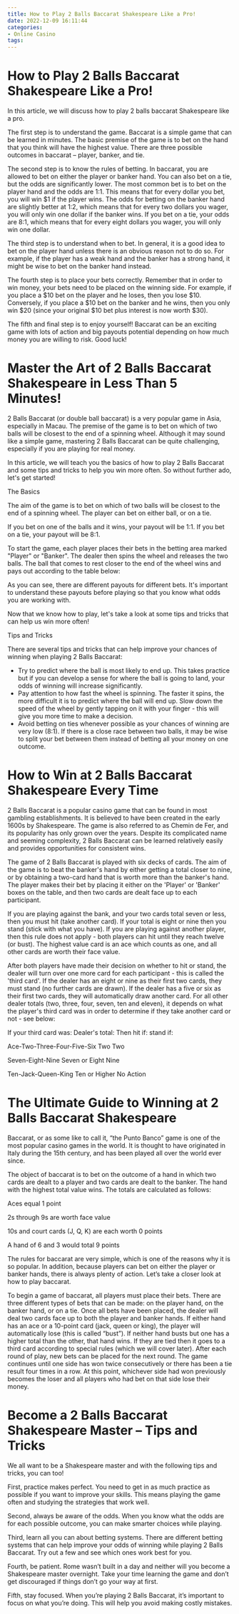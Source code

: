 ```yaml
---
title: How to Play 2 Balls Baccarat Shakespeare Like a Pro!
date: 2022-12-09 16:11:44
categories:
- Online Casino
tags:
---
```



#  How to Play 2 Balls Baccarat Shakespeare Like a Pro!

In this article, we will discuss how to play 2 balls baccarat Shakespeare like a pro. 

The first step is to understand the game. Baccarat is a simple game that can be learned in minutes. The basic premise of the game is to bet on the hand that you think will have the highest value. There are three possible outcomes in baccarat – player, banker, and tie.

The second step is to know the rules of betting. In baccarat, you are allowed to bet on either the player or banker hand. You can also bet on a tie, but the odds are significantly lower. The most common bet is to bet on the player hand and the odds are 1:1. This means that for every dollar you bet, you will win $1 if the player wins. The odds for betting on the banker hand are slightly better at 1:2, which means that for every two dollars you wager, you will only win one dollar if the banker wins. If you bet on a tie, your odds are 8:1, which means that for every eight dollars you wager, you will only win one dollar.

The third step is to understand when to bet. In general, it is a good idea to bet on the player hand unless there is an obvious reason not to do so. For example, if the player has a weak hand and the banker has a strong hand, it might be wise to bet on the banker hand instead.

The fourth step is to place your bets correctly. Remember that in order to win money, your bets need to be placed on the winning side. For example, if you place a $10 bet on the player and he loses, then you lose $10. Conversely, if you place a $10 bet on the banker and he wins, then you only win $20 (since your original $10 bet plus interest is now worth $30).

The fifth and final step is to enjoy yourself! Baccarat can be an exciting game with lots of action and big payouts potential depending on how much money you are willing to risk. Good luck!

#  Master the Art of 2 Balls Baccarat Shakespeare in Less Than 5 Minutes!

2 Balls Baccarat (or double ball baccarat) is a very popular game in Asia, especially in Macau. The premise of the game is to bet on which of two balls will be closest to the end of a spinning wheel. Although it may sound like a simple game, mastering 2 Balls Baccarat can be quite challenging, especially if you are playing for real money.

In this article, we will teach you the basics of how to play 2 Balls Baccarat and some tips and tricks to help you win more often. So without further ado, let's get started!

The Basics

The aim of the game is to bet on which of two balls will be closest to the end of a spinning wheel. The player can bet on either ball, or on a tie.

If you bet on one of the balls and it wins, your payout will be 1:1. If you bet on a tie, your payout will be 8:1.

To start the game, each player places their bets in the betting area marked "Player" or "Banker". The dealer then spins the wheel and releases the two balls. The ball that comes to rest closer to the end of the wheel wins and pays out according to the table below:


















As you can see, there are different payouts for different bets. It's important to understand these payouts before playing so that you know what odds you are working with.

Now that we know how to play, let's take a look at some tips and tricks that can help us win more often!

Tips and Tricks

There are several tips and tricks that can help improve your chances of winning when playing 2 Balls Baccarat:

- Try to predict where the ball is most likely to end up. This takes practice but if you can develop a sense for where the ball is going to land, your odds of winning will increase significantly.
- Pay attention to how fast the wheel is spinning. The faster it spins, the more difficult it is to predict where the ball will end up. Slow down the speed of the wheel by gently tapping on it with your finger - this will give you more time to make a decision.
- Avoid betting on ties whenever possible as your chances of winning are very low (8:1). If there is a close race between two balls, it may be wise to split your bet between them instead of betting all your money on one outcome.

#  How to Win at 2 Balls Baccarat Shakespeare Every Time

2 Balls Baccarat is a popular casino game that can be found in most gambling establishments. It is believed to have been created in the early 1600s by Shakespeare. The game is also referred to as Chemin de Fer, and its popularity has only grown over the years. Despite its complicated name and seeming complexity, 2 Balls Baccarat can be learned relatively easily and provides opportunities for consistent wins.

The game of 2 Balls Baccarat is played with six decks of cards. The aim of the game is to beat the banker's hand by either getting a total closer to nine, or by obtaining a two-card hand that is worth more than the banker's hand. The player makes their bet by placing it either on the 'Player' or 'Banker' boxes on the table, and then two cards are dealt face up to each participant.

If you are playing against the bank, and your two cards total seven or less, then you must hit (take another card). If your total is eight or nine then you stand (stick with what you have). If you are playing against another player, then this rule does not apply - both players can hit until they reach twelve (or bust). The highest value card is an ace which counts as one, and all other cards are worth their face value.

After both players have made their decision on whether to hit or stand, the dealer will turn over one more card for each participant - this is called the 'third card'. If the dealer has an eight or nine as their first two cards, they must stand (no further cards are drawn). If the dealer has a five or six as their first two cards, they will automatically draw another card. For all other dealer totals (two, three, four, seven, ten and eleven), it depends on what the player's third card was in order to determine if they take another card or not - see below:

If your third card was: 
Dealer's total: 
Then hit if: 
stand if:


Ace-Two-Three-Four-Five-Six 
Two 
Two

Seven-Eight-Nine 
Seven or Eight 
Nine

Ten-Jack-Queen-King 
Ten or Higher 
No Action

#  The Ultimate Guide to Winning at 2 Balls Baccarat Shakespeare

Baccarat, or as some like to call it, “the Punto Banco” game is one of the most popular casino games in the world. It is thought to have originated in Italy during the 15th century, and has been played all over the world ever since.

The object of baccarat is to bet on the outcome of a hand in which two cards are dealt to a player and two cards are dealt to the banker. The hand with the highest total value wins. The totals are calculated as follows:

Aces equal 1 point

2s through 9s are worth face value

10s and court cards (J, Q, K) are each worth 0 points

A hand of 6 and 3 would total 9 points

The rules for baccarat are very simple, which is one of the reasons why it is so popular. In addition, because players can bet on either the player or banker hands, there is always plenty of action. Let’s take a closer look at how to play baccarat.

To begin a game of baccarat, all players must place their bets. There are three different types of bets that can be made: on the player hand, on the banker hand, or on a tie. Once all bets have been placed, the dealer will deal two cards face up to both the player and banker hands. If either hand has an ace or a 10-point card (jack, queen or king), the player will automatically lose (this is called “bust”). If neither hand busts but one has a higher total than the other, that hand wins. If they are tied then it goes to a third card according to special rules (which we will cover later). After each round of play, new bets can be placed for the next round. The game continues until one side has won twice consecutively or there has been a tie result four times in a row. At this point, whichever side had won previously becomes the loser and all players who had bet on that side lose their money.

#  Become a 2 Balls Baccarat Shakespeare Master – Tips and Tricks

We all want to be a Shakespeare master and with the following tips and tricks, you can too!

First, practice makes perfect. You need to get in as much practice as possible if you want to improve your skills. This means playing the game often and studying the strategies that work well.

Second, always be aware of the odds. When you know what the odds are for each possible outcome, you can make smarter choices while playing.

Third, learn all you can about betting systems. There are different betting systems that can help improve your odds of winning while playing 2 Balls Baccarat. Try out a few and see which ones work best for you.

Fourth, be patient. Rome wasn’t built in a day and neither will you become a Shakespeare master overnight. Take your time learning the game and don’t get discouraged if things don’t go your way at first.

Fifth, stay focused. When you’re playing 2 Balls Baccarat, it’s important to focus on what you’re doing. This will help you avoid making costly mistakes.